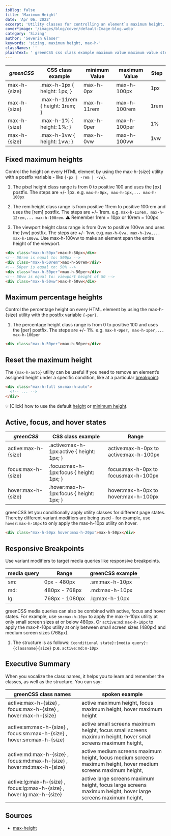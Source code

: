 ```yaml
---
isBlog: false
title: 'Maximum Height'
date: 'Apr 06. 2022'
excerpt: 'Utility classes for controlling an element`s maximum height.'
cover*image: '/images/blog/cover/default-Image-blog.webp'
category: 'Sizing'
author: 'Severin Glaser'
keywords: 'sizing, maximum height, max-h-'
classNames: ''
plainText: ' greenCSS css class example maximum value maximum value step max-h size max-h-1px height: 1px; max-h-0px max-h-100px 1px max-h size max-h-11rem height: 1rem; max-h-11rem max-h-100rem 1rem max-h size max-h-1% height: 1%; max-h-0per max-h-100per 1% max-h size max-h-1vw height: 1vw; max-h-0vw max-h-100vw 1vw fixed maximum heights control the height on every html element by using the max-h size utility with a postfix variable like ` -px -rem -vw ` 1 the pixel height class range is from 0 to positive 100 and uses the px postfix the steps are + 1px e g `max-h-0px max-h-1px max-h-100px` 2 the rem height class range is from positive 11rem to positive 100rem and uses the rem postfix the steps are + 1rem e g `max-h-11rem max-h-12rem max-h-100rem` ⚠️ remember 1rem = 10px or 10rem = 100px 3 the viewport height class range is from 0vw to positive 100vw and uses the vw postfix the steps are + 1vw e g `max-h-0vw max-h-1vw max-h-100vw` use max-h-100vw to make an element span the entire height of the viewport  maximum percentage heights control the percentage height on every html element by using the max-h size utility with the postfix variable ` -per ` 1 the percentage height class range is from 0 to positive 100 and uses the per postfix the steps are + 1% e g `max-h-0per max-h-1per max-h-100per`  reset the maximum height the ` max-h-auto ` utility can be useful if you need to remove an element’s assigned height under a specific condition like at a particular breakpoint blog responsive-greenCSS-breakpoints :  💡 click how to use the default height docs sizing-height or minimum height docs sizing-minimum-height active focus and hover states greenCSS css class example range active:max-h size active :max-h-1px:active height: 1px; active:max-h-0px to active:max-h-100px focus:max-h size focus :max-h-1px:focus height: 1px; focus:max-h-0px to focus:max-h-100px hover:max-h size hover :max-h-1px:focus height: 1px; hover:max-h-0px to hover:max-h-100px greenCSS let you conditionally apply utility classes for different page states thereby different variant modifiers are being used for example use `hover:max-h-10px` to only apply the max-h-10px utility on hover  responsive breakpoints use variant modifiers to target media queries like responsive breakpoints media query range greenCSS example sm: 0px 480px sm:max-h-10px md: 480px 768px md:max-h-10px lg: 768px 1080px lg:max-h-10px greenCSS media queries can also be combined with active focus and hover states for example use `sm:max-h-10px` to apply the max-h-10px utility at only small screen sizes at or below 480px or `active:md:max-h-10px` to apply the max-h-10px utility at only between small screen sizes 480px and medium screen sizes 768px 1 the structure is as follows: ` conditional state : media query : classname size ` p e `active:md:m-10px` executive summary when you vocalize the class names it helps you to learn and remember the classes as well as the structure you can say: greenCSS class names spoken example active:max-h size focus:max-h size hover:max-h size active maximum height focus maximum height hover maximum height active:sm:max-h size focus:sm:max-h size hover:sm:max-h size active small screens maximum height focus small screens maximum height hover small screens maximum height active:md:max-h size focus:md:max-h size hover:md:max-h size active medium screens maximum height focus medium screens maximum height hover medium screens maximum height active:lg:max-h size focus:lg:max-h size hover:lg:max-h size active large screens maximum height focus large screens maximum height hover large screens maximum height sources max-height https: developer mozilla org en-us docs web css max-height '
---
```


| _greenCSS_    | CSS class example              | minimum Value | maximum Value | Step |
| ------------ | ------------------------------ | ------------- | ------------- | ---- |
| max-h-{size} | .max-h-1px { height: 1px; }    | max-h-0px     | max-h-100px   | 1px  |
| max-h-{size} | .max-h-11rem { height: 1rem; } | max-h-11rem   | max-h-100rem  | 1rem |
| max-h-{size} | .max-h-1% { height: 1%; }      | max-h-0per    | max-h-100per  | 1%   |
| max-h-{size} | .max-h-1vw { height: 1vw; }    | max-h-0vw     | max-h-100vw   | 1vw  |

## Fixed maximum heights

Control the height on every HTML element by using the max-h-{size} utility with a postfix variable - like `{-px | -rem | -vw}`.

1. The pixel height class range is from 0 to positive 100 and uses the [px] postfix. The steps are +/- 1px. e.g. `max-h-0px, max-h-1px,... max-h-100px`

2. The rem height class range is from positive 11rem to positive 100rem and uses the [rem] postfix. The steps are +/- 1rem. e.g. `max-h-11rem, max-h-12rem,... max-h-100rem`. ⚠️ Remember 1rem = 10px or 10rem = 100px

3. The viewport height class range is from 0vw to positive 100vw and uses the [vw] postfix. The steps are +/- 1vw. e.g. `max-h-0vw, max-h-1vw,... max-h-100vw`. Use max-h-100vw to make an element span the entire height of the viewport.

```html
<div class="max-h-50px">max-h-50px</div>
<!-- 50rem is equal to: 500px -->
<div class="max-h-50rem">max-h-50rem</div>
<!-- 50per is equal to: 50% -->
<div class="max-h-50per">max-h-50per</div>
<!-- 50vw is equal to: viewport height of 50 -->
<div class="max-h-50vw">max-h-50vw</div>
```

## Maximum percentage heights

Control the percentage height on every HTML element by using the max-h-{size} utility with the postfix variable `{-per}`.

1. The percentage height class range is from 0 to positive 100 and uses the [per] postfix. The steps are +/- 1%. e.g. `max-h-0per, max-h-1per,... max-h-100per`

```html
<div class="max-h-50per">max-h-50per</div>
```

## Reset the maximum height

The `{max-h-auto}` utility can be useful if you need to remove an element’s assigned height under a specific condition, like at a particular [breakpoint](/blog/responsive-greenCSS-breakpoints):

```html
<div class="max-h-full sm:max-h-auto">
  <!-- ... -->
</div>
```

💡 [Click] how to use the default [height](/docs/sizing-height) or [minimum height](/docs/sizing-minimum-height).

## Active, focus, and hover states

| _greenCSS_           | CSS class example                          | Range                                  |
| ------------------- | ------------------------------------------ | -------------------------------------- |
| active:max-h-{size} | .active\:max-h-1px:active { height: 1px; } | active:max-h-0px to active:max-h-100px |
| focus:max-h-{size}  | .focus\:max-h-1px:focus { height: 1px; }   | focus:max-h-0px to focus:max-h-100px   |
| hover:max-h-{size}  | .hover\:max-h-1px:focus { height: 1px; }   | hover:max-h-0px to hover:max-h-100px   |

greenCSS let you conditionally apply utility classes for different page states. Thereby different variant modifiers are being used - for example, use `hover:max-h-10px` to only apply the max-h-10px utility on hover.

```html
<div class="max-h-50px hover:max-h-20px">max-h-50px</div>
```

## Responsive Breakpoints

Use variant modifiers to target media queries like responsive breakpoints.

| media query | Range          | greenCSS example |
| ----------- | -------------- | --------------- |
| sm:         | 0px - 480px    | .sm:max-h-10px  |
| md:         | 480px - 768px  | .md:max-h-10px  |
| lg:         | 768px - 1080px | .lg:max-h-10px  |

greenCSS media queries can also be combined with active, focus and hover states. For example, use `sm:max-h-10px` to apply the max-h-10px utility at only small screen sizes at or below 480px. Or `active:md:max-h-10px` to apply the max-h-10px utility at only between small screen sizes (480px) and medium screen sizes (768px).

1. The structure is as follows: `{conditional state}:{media query}:{classname}{size}` p.e. `active:md:m-10px`

## Executive Summary

When you vocalize the class names, it helps you to learn and remember the classes, as well as the structure. You can say:

| greenCSS class names                                                    | spoken example                                                                                                  |
| ---------------------------------------------------------------------- | --------------------------------------------------------------------------------------------------------------- |
| active:max-h-{size} , focus:max-h-{size} , hover:max-h-{size}          | active maximum height, focus maximum height, hover maximum height                                               |
| active:sm:max-h-{size} , focus:sm:max-h-{size} , hover:sm:max-h-{size} | active small screens maximum height, focus small screens maximum height, hover small screens maximum height,    |
| active:md:max-h-{size} , focus:md:max-h-{size} , hover:md:max-h-{size} | active medium screens maximum height, focus medium screens maximum height, hover medium screens maximum height, |
| active:lg:max-h-{size} , focus:lg:max-h-{size} , hover:lg:max-h-{size} | active large screens maximum height, focus large screens maximum height, hover large screens maximum height,    |

## Sources

- [max-height](https://developer.mozilla.org/en-US/docs/Web/CSS/max-height)
